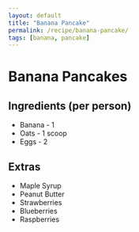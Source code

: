 ```yaml
---
layout: default
title: "Banana Pancake"
permalink: /recipe/banana-pancake/
tags: [banana, pancake]
---
```


# Banana Pancakes

## Ingredients (per person)
- Banana - 1 
- Oats  - 1 scoop
- Eggs - 2


## Extras
- Maple Syrup
- Peanut Butter
- Strawberries
- Blueberries
- Raspberries
